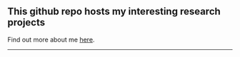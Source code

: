 ## This github repo hosts my interesting research projects

Find out more about me [here](http://terpconnect.umd.edu/~jcfan). 



---
